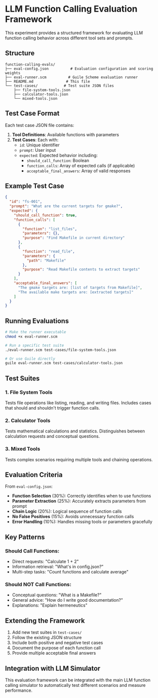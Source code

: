 # LLM Function Calling Evaluation Framework

This experiment provides a structured framework for evaluating LLM function calling behavior across different tool sets and prompts.

## Structure

```
function-calling-evals/
├── eval-config.json          # Evaluation configuration and scoring weights
├── eval-runner.scm          # Guile Scheme evaluation runner
├── README.md               # This file
└── test-cases/            # Test suite JSON files
    ├── file-system-tools.json
    ├── calculator-tools.json
    └── mixed-tools.json
```

## Test Case Format

Each test case JSON file contains:

1. **Tool Definitions**: Available functions with parameters
2. **Test Cases**: Each with:
   - `id`: Unique identifier
   - `prompt`: User input
   - `expected`: Expected behavior including:
     - `should_call_function`: Boolean
     - `function_calls`: Array of expected calls (if applicable)
     - `acceptable_final_answers`: Array of valid responses

## Example Test Case

```json
{
  "id": "fs-001",
  "prompt": "What are the current targets for gmake?",
  "expected": {
    "should_call_function": true,
    "function_calls": [
      {
        "function": "list_files",
        "parameters": {},
        "purpose": "Find Makefile in current directory"
      },
      {
        "function": "read_file",
        "parameters": {
          "path": "Makefile"
        },
        "purpose": "Read Makefile contents to extract targets"
      }
    ],
    "acceptable_final_answers": [
      "The gmake targets are: [list of targets from Makefile]",
      "The available make targets are: [extracted targets]"
    ]
  }
}
```

## Running Evaluations

```bash
# Make the runner executable
chmod +x eval-runner.scm

# Run a specific test suite
./eval-runner.scm test-cases/file-system-tools.json

# Or use Guile directly
guile eval-runner.scm test-cases/calculator-tools.json
```

## Test Suites

### 1. File System Tools
Tests file operations like listing, reading, and writing files. Includes cases that should and shouldn't trigger function calls.

### 2. Calculator Tools
Tests mathematical calculations and statistics. Distinguishes between calculation requests and conceptual questions.

### 3. Mixed Tools
Tests complex scenarios requiring multiple tools and chaining operations.

## Evaluation Criteria

From `eval-config.json`:
- **Function Selection** (30%): Correctly identifies when to use functions
- **Parameter Extraction** (25%): Accurately extracts parameters from prompt
- **Chain Logic** (20%): Logical sequence of function calls
- **No False Positives** (15%): Avoids unnecessary function calls
- **Error Handling** (10%): Handles missing tools or parameters gracefully

## Key Patterns

### Should Call Functions:
- Direct requests: "Calculate 1 + 2"
- Information retrieval: "What's in config.json?"
- Multi-step tasks: "Count functions and calculate average"

### Should NOT Call Functions:
- Conceptual questions: "What is a Makefile?"
- General advice: "How do I write good documentation?"
- Explanations: "Explain hermeneutics"

## Extending the Framework

1. Add new test suites in `test-cases/`
2. Follow the existing JSON structure
3. Include both positive and negative test cases
4. Document the purpose of each function call
5. Provide multiple acceptable final answers

## Integration with LLM Simulator

This evaluation framework can be integrated with the main LLM function calling simulator to automatically test different scenarios and measure performance.